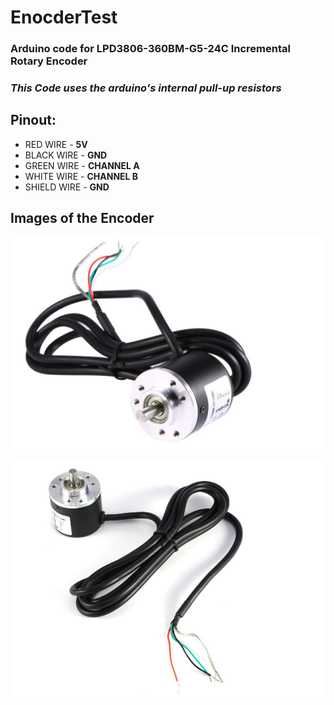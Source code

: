 # EnocderTest

### Arduino code for LPD3806-360BM-G5-24C Incremental Rotary Encoder
### *This Code uses the arduino's internal pull-up resistors*

## Pinout:
- RED WIRE - **5V**
- BLACK WIRE - **GND**
- GREEN WIRE - **CHANNEL A**
- WHITE WIRE - **CHANNEL B**
- SHIELD WIRE - **GND**
 
## Images of the Encoder 
![alt text](assets/1.png)

![alt text](assets/2.png)